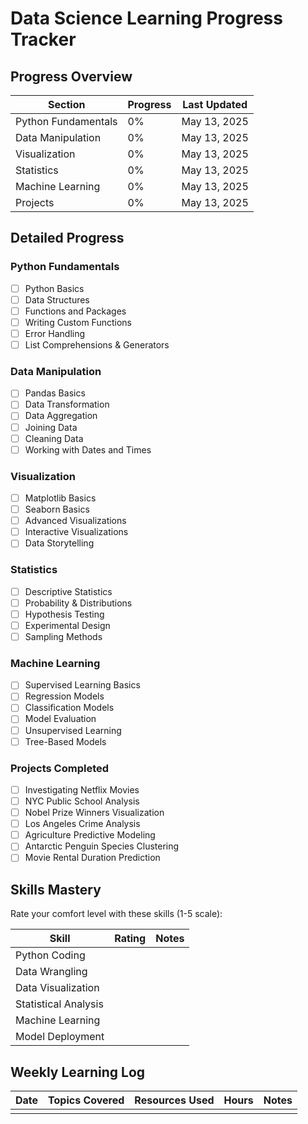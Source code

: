 # Data Science Learning Progress Tracker

## Progress Overview

| Section             | Progress | Last Updated |
| ------------------- | -------- | ------------ |
| Python Fundamentals | 0%       | May 13, 2025 |
| Data Manipulation   | 0%       | May 13, 2025 |
| Visualization       | 0%       | May 13, 2025 |
| Statistics          | 0%       | May 13, 2025 |
| Machine Learning    | 0%       | May 13, 2025 |
| Projects            | 0%       | May 13, 2025 |

## Detailed Progress

### Python Fundamentals

- [ ] Python Basics
- [ ] Data Structures
- [ ] Functions and Packages
- [ ] Writing Custom Functions
- [ ] Error Handling
- [ ] List Comprehensions & Generators

### Data Manipulation

- [ ] Pandas Basics
- [ ] Data Transformation
- [ ] Data Aggregation
- [ ] Joining Data
- [ ] Cleaning Data
- [ ] Working with Dates and Times

### Visualization

- [ ] Matplotlib Basics
- [ ] Seaborn Basics
- [ ] Advanced Visualizations
- [ ] Interactive Visualizations
- [ ] Data Storytelling

### Statistics

- [ ] Descriptive Statistics
- [ ] Probability & Distributions
- [ ] Hypothesis Testing
- [ ] Experimental Design
- [ ] Sampling Methods

### Machine Learning

- [ ] Supervised Learning Basics
- [ ] Regression Models
- [ ] Classification Models
- [ ] Model Evaluation
- [ ] Unsupervised Learning
- [ ] Tree-Based Models

### Projects Completed

- [ ] Investigating Netflix Movies
- [ ] NYC Public School Analysis
- [ ] Nobel Prize Winners Visualization
- [ ] Los Angeles Crime Analysis
- [ ] Agriculture Predictive Modeling
- [ ] Antarctic Penguin Species Clustering
- [ ] Movie Rental Duration Prediction

## Skills Mastery

Rate your comfort level with these skills (1-5 scale):

| Skill                | Rating | Notes |
| -------------------- | ------ | ----- |
| Python Coding        |        |       |
| Data Wrangling       |        |       |
| Data Visualization   |        |       |
| Statistical Analysis |        |       |
| Machine Learning     |        |       |
| Model Deployment     |        |       |

## Weekly Learning Log

| Date | Topics Covered | Resources Used | Hours | Notes |
| ---- | -------------- | -------------- | ----- | ----- |
|      |                |                |       |       |
